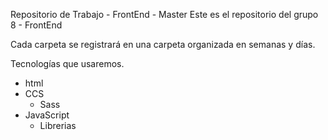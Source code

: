 Repositorio de Trabajo - FrontEnd - Master
Este es el repositorio del grupo 8 - FrontEnd

Cada carpeta se registrará en una carpeta organizada en semanas y días.

Tecnologías que usaremos.

- html
- CCS
    - Sass
- JavaScript
    - Librerias
